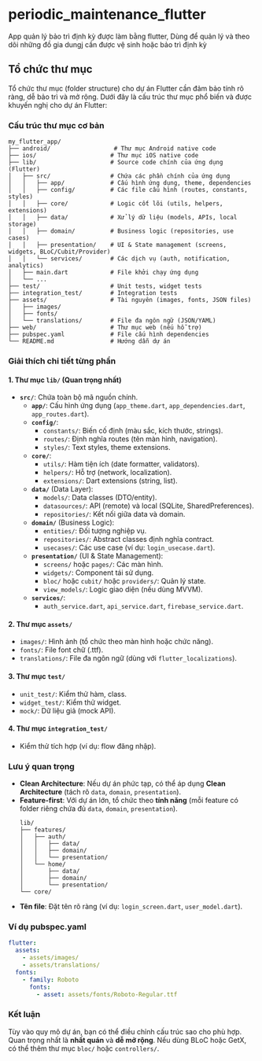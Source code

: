 # periodic_maintenance_flutter
App quản lý bảo trì định kỳ được làm bằng flutter, Dùng để quản lý và theo dõi những đồ gia dungj cần được vệ sinh hoặc bảo trì định kỳ


## Tổ chức thư mục
Tổ chức thư mục (folder structure) cho dự án Flutter cần đảm bảo tính rõ ràng, dễ bảo trì và mở rộng. Dưới đây là cấu trúc thư mục phổ biến và được khuyến nghị cho dự án Flutter:

### **Cấu trúc thư mục cơ bản**
```
my_flutter_app/
├── android/                  # Thư mục Android native code
├── ios/                     # Thư mục iOS native code
├── lib/                     # Source code chính của ứng dụng (Flutter)
│   ├── src/                 # Chứa các phần chính của ứng dụng
│   │   ├── app/             # Cấu hình ứng dụng, theme, dependencies
│   │   ├── config/          # Các file cấu hình (routes, constants, styles)
│   │   ├── core/            # Logic cốt lõi (utils, helpers, extensions)
│   │   ├── data/            # Xử lý dữ liệu (models, APIs, local storage)
│   │   ├── domain/          # Business logic (repositories, use cases)
│   │   ├── presentation/    # UI & State management (screens, widgets, BLoC/Cubit/Provider)
│   │   └── services/        # Các dịch vụ (auth, notification, analytics)
│   ├── main.dart            # File khởi chạy ứng dụng
│   └── ...                  
├── test/                    # Unit tests, widget tests
├── integration_test/        # Integration tests
├── assets/                  # Tài nguyên (images, fonts, JSON files)
│   ├── images/              
│   ├── fonts/               
│   └── translations/        # File đa ngôn ngữ (JSON/YAML)
├── web/                     # Thư mục web (nếu hỗ trợ)
├── pubspec.yaml             # File cấu hình dependencies
└── README.md                # Hướng dẫn dự án
```

### **Giải thích chi tiết từng phần**

#### **1. Thư mục `lib/` (Quan trọng nhất)**
- **`src/`**: Chứa toàn bộ mã nguồn chính.
  - **`app/`**: Cấu hình ứng dụng (`app_theme.dart`, `app_dependencies.dart`, `app_routes.dart`).
  - **`config/`**: 
    - `constants/`: Biến cố định (màu sắc, kích thước, strings).
    - `routes/`: Định nghĩa routes (tên màn hình, navigation).
    - `styles/`: Text styles, theme extensions.
  - **`core/`**: 
    - `utils/`: Hàm tiện ích (date formatter, validators).
    - `helpers/`: Hỗ trợ (network, localization).
    - `extensions/`: Dart extensions (string, list).
  - **`data/`** (Data Layer):
    - `models/`: Data classes (DTO/entity).
    - `datasources/`: API (remote) và local (SQLite, SharedPreferences).
    - `repositories/`: Kết nối giữa data và domain.
  - **`domain/`** (Business Logic):
    - `entities/`: Đối tượng nghiệp vụ.
    - `repositories/`: Abstract classes định nghĩa contract.
    - `usecases/`: Các use case (ví dụ: `login_usecase.dart`).
  - **`presentation/`** (UI & State Management):
    - `screens/` hoặc `pages/`: Các màn hình.
    - `widgets/`: Component tái sử dụng.
    - `bloc/` hoặc `cubit/` hoặc `providers/`: Quản lý state.
    - `view_models/`: Logic giao diện (nếu dùng MVVM).
  - **`services/`**: 
    - `auth_service.dart`, `api_service.dart`, `firebase_service.dart`.

#### **2. Thư mục `assets/`**
- `images/`: Hình ảnh (tổ chức theo màn hình hoặc chức năng).
- `fonts/`: File font chữ (.ttf).
- `translations/`: File đa ngôn ngữ (dùng với `flutter_localizations`).

#### **3. Thư mục `test/`**
- `unit_test/`: Kiểm thử hàm, class.
- `widget_test/`: Kiểm thử widget.
- `mock/`: Dữ liệu giả (mock API).

#### **4. Thư mục `integration_test/`**
- Kiểm thử tích hợp (ví dụ: flow đăng nhập).

### **Lưu ý quan trọng**
- **Clean Architecture**: Nếu dự án phức tạp, có thể áp dụng **Clean Architecture** (tách rõ `data`, `domain`, `presentation`).
- **Feature-first**: Với dự án lớn, tổ chức theo **tính năng** (mỗi feature có folder riêng chứa đủ `data`, `domain`, `presentation`).
  ```
  lib/
  ├── features/
  │   ├── auth/
  │   │   ├── data/
  │   │   ├── domain/
  │   │   └── presentation/
  │   └── home/
  │       ├── data/
  │       ├── domain/
  │       └── presentation/
  └── core/
  ```
- **Tên file**: Đặt tên rõ ràng (ví dụ: `login_screen.dart`, `user_model.dart`).

### **Ví dụ pubspec.yaml**
```yaml
flutter:
  assets:
    - assets/images/
    - assets/translations/
  fonts:
    - family: Roboto
      fonts:
        - asset: assets/fonts/Roboto-Regular.ttf
```

### **Kết luận**
Tùy vào quy mô dự án, bạn có thể điều chỉnh cấu trúc sao cho phù hợp. Quan trọng nhất là **nhất quán** và **dễ mở rộng**. Nếu dùng BLoC hoặc GetX, có thể thêm thư mục `bloc/` hoặc `controllers/`.